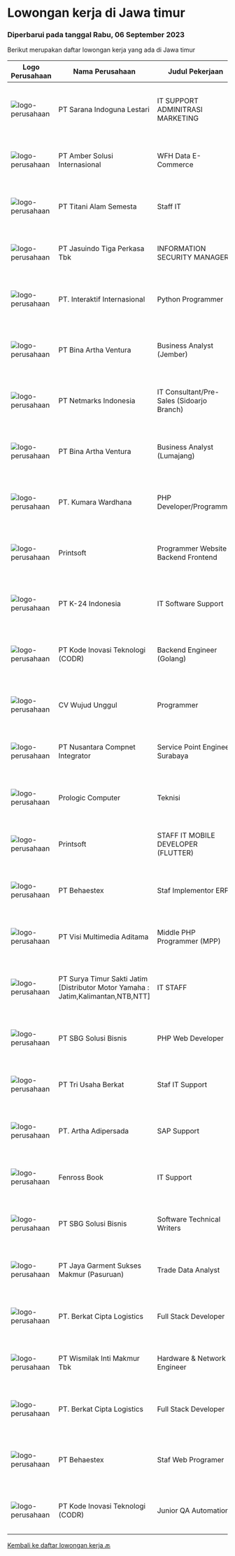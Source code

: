 
  # Lowongan kerja di Jawa timur

  ### Diperbarui pada tanggal Rabu, 06 September 2023

  Berikut merupakan daftar lowongan kerja yang ada di Jawa timur

  |Logo Perusahaan | Nama Perusahaan | Judul Pekerjaan | Gaji Pekerjaan | Lokasi | Deskripsi | Tanggal diunggah | Pranala |
  | -------------- | --------------- | --------------- | --------- | --------- | -------------- | ------- | ----------- |
  |![logo-perusahaan](https://image-service-cdn.seek.com.au/9a2d5e709289541fbbbfef7d950096ecbcf2f56c/ee4dce1061f3f616224767ad58cb2fc751b8d2dc)|PT Sarana Indoguna Lestari|IT SUPPORT ADMINITRASI MARKETING|---|Jawa Timur|Kriteria :• Umur Maksimal 28 Tahun• Punya Pengalaman Dibidang yang sama minimal 2 tahun• Pendidikan S1 diutamakan Lulusan S1 Sistem Informatika• Mahir...|Senin, 04 September 2023|https://www.jobstreet.co.id/id/job/it-support-adminitrasi-marketing-4457608?token=0~2c9faf32-9f9e-4d4a-9cef-c53fee397e92&sectionRank=1&jobId=jobstreet-id-job-4457608|
|![logo-perusahaan](https://i.ibb.co/sqvTCh9/112815900-stock-vector-no-image-available-icon-flat-vector.webp)|PT Amber Solusi Internasional|WFH Data E-Commerce|---|Bali|A. Working hour starting 8 PM - 5 AM WIB (starts in evening)B. Not possible for double job, the workload require full timeC. Not for those who still...|Selasa, 05 September 2023|https://www.jobstreet.co.id/id/job/wfh-data-e-commerce-4460149?token=0~2c9faf32-9f9e-4d4a-9cef-c53fee397e92&sectionRank=2&jobId=jobstreet-id-job-4460149|
|![logo-perusahaan](https://image-service-cdn.seek.com.au/3650e4ea5cf15ff06b6cedba6caa19766b68c3ef/ee4dce1061f3f616224767ad58cb2fc751b8d2dc)|PT Titani Alam Semesta|Staff IT|---|Surabaya|Maximum age 30 years old. Minimum Bachelor Degree - Informatika GPA 3.0 Sedikit Mandarin. Pengalaman dibidang IT minimal 4 tahun. Requirement:...|Sabtu, 02 September 2023|https://www.jobstreet.co.id/id/job/staff-it-4456722?token=0~2c9faf32-9f9e-4d4a-9cef-c53fee397e92&sectionRank=3&jobId=jobstreet-id-job-4456722|
|![logo-perusahaan](https://image-service-cdn.seek.com.au/f9cd043f1011fee386470591649d3e30b502df59/ee4dce1061f3f616224767ad58cb2fc751b8d2dc)|PT Jasuindo Tiga Perkasa Tbk|INFORMATION SECURITY MANAGER|---|Sidoarjo|KUALIFIKASI : Pendidikan minimal S1 Ilmu Komputer / Informatika / Manajemen Informatika / Teknologi Informasi / Teknik Elektro Pengalaman minimal 5...|Selasa, 05 September 2023|https://www.jobstreet.co.id/id/job/information-security-manager-4458879?token=0~2c9faf32-9f9e-4d4a-9cef-c53fee397e92&sectionRank=4&jobId=jobstreet-id-job-4458879|
|![logo-perusahaan](https://image-service-cdn.seek.com.au/fee2a774c571292590a8ae7f4d792de75df7af6c/ee4dce1061f3f616224767ad58cb2fc751b8d2dc)|PT. Interaktif Internasional|Python Programmer|---|Surabaya|Kualifikasi : Lulusan D3/S1 Teknik Informatika, Manajemen Informatika, Teknik Komputer, Ilmu Komputer, atau bidang yg sesuai(IPK min 3.00) Memiliki...|Selasa, 05 September 2023|https://www.jobstreet.co.id/id/job/python-programmer-4459953?token=0~2c9faf32-9f9e-4d4a-9cef-c53fee397e92&sectionRank=5&jobId=jobstreet-id-job-4459953|
|![logo-perusahaan](https://image-service-cdn.seek.com.au/f0261d19c15b4a7ad0edc9de580c4eba704e92a0/ee4dce1061f3f616224767ad58cb2fc751b8d2dc)|PT Bina Artha Ventura|Business Analyst (Jember)|---|Jawa Timur|Tugas dan Tanggung Jawab Pekerjaan: Pengelolaan Portfolio Pinjaman Melakukan verifikasi terhadap dokumen KYC, memastikan bahwa klien tersebut benar...|Selasa, 05 September 2023|https://www.jobstreet.co.id/id/job/business-analyst-jember-4459946?token=0~2c9faf32-9f9e-4d4a-9cef-c53fee397e92&sectionRank=6&jobId=jobstreet-id-job-4459946|
|![logo-perusahaan](https://image-service-cdn.seek.com.au/70d04e3ce9db8d3018f940c9b7350b25d6c5e04b/ee4dce1061f3f616224767ad58cb2fc751b8d2dc)|PT Netmarks Indonesia|IT Consultant/Pre-Sales (Sidoarjo Branch)|---|Sidoarjo|Requirements: Degree in Computer Science, Information Technology or a related field (open for fresh graduate) Strong problem solving, prioritization...|Senin, 04 September 2023|https://www.jobstreet.co.id/id/job/it-consultant-pre-sales-sidoarjo-branch-4457279?token=0~2c9faf32-9f9e-4d4a-9cef-c53fee397e92&sectionRank=7&jobId=jobstreet-id-job-4457279|
|![logo-perusahaan](https://image-service-cdn.seek.com.au/f0261d19c15b4a7ad0edc9de580c4eba704e92a0/ee4dce1061f3f616224767ad58cb2fc751b8d2dc)|PT Bina Artha Ventura|Business Analyst (Lumajang)|---|Jawa Timur|Tugas dan Tanggung Jawab Pekerjaan: Pengelolaan Portfolio Pinjaman Melakukan verifikasi terhadap dokumen KYC, memastikan bahwa klien tersebut benar...|Selasa, 05 September 2023|https://www.jobstreet.co.id/id/job/business-analyst-lumajang-4459948?token=0~2c9faf32-9f9e-4d4a-9cef-c53fee397e92&sectionRank=8&jobId=jobstreet-id-job-4459948|
|![logo-perusahaan](https://image-service-cdn.seek.com.au/0245b3f0960273d6eeabac07c7af09488a5482ab/ee4dce1061f3f616224767ad58cb2fc751b8d2dc)|PT. Kumara Wardhana|PHP Developer/Programmer|---|Jawa Timur|Kualifikasi :Menguasai : Database : MY SQL, Oracle (preferred) Menguasai : CSS, HTML, Mampu dan Mahir mebuat Coding PHP, JavaScript (preferred)...|Senin, 04 September 2023|https://www.jobstreet.co.id/id/job/php-developer-programmer-4458408?token=0~2c9faf32-9f9e-4d4a-9cef-c53fee397e92&sectionRank=9&jobId=jobstreet-id-job-4458408|
|![logo-perusahaan](https://image-service-cdn.seek.com.au/ba94bf1b44183ab640721dfd870b0e746a88853a/ee4dce1061f3f616224767ad58cb2fc751b8d2dc)|Printsoft|Programmer Website Backend Frontend|Rp. 4.000.000-Rp. 5.000.000|Surabaya|Background Pendidikan tidak diutamakan, lebih diutamakan pengalaman kerja Lampirkan Portfolio Project Setidaknya memiliki 1 tahun pengalaman dalam...|Senin, 04 September 2023|https://www.jobstreet.co.id/id/job/programmer-website-backend-frontend-4457679?token=0~2c9faf32-9f9e-4d4a-9cef-c53fee397e92&sectionRank=10&jobId=jobstreet-id-job-4457679|
|![logo-perusahaan](https://image-service-cdn.seek.com.au/73afeadf1749c79edcf1d1b4f6ba6dbb1684b721/ee4dce1061f3f616224767ad58cb2fc751b8d2dc)|PT K-24 Indonesia|IT Software Support|---|Surabaya|Kualifikasi :  Pendidikan S1 Sistem Informatika/Management/Akuntansi Berpengalaman 1 tahun (Fresh Graduate Welcome) Mampu menganalisa masalah dan...|Jumat, 01 September 2023|https://www.jobstreet.co.id/id/job/it-software-support-4456136?token=0~2c9faf32-9f9e-4d4a-9cef-c53fee397e92&sectionRank=11&jobId=jobstreet-id-job-4456136|
|![logo-perusahaan](https://image-service-cdn.seek.com.au/6d97a4ffe0f325e8e84b260a2064eead4009eff7/ee4dce1061f3f616224767ad58cb2fc751b8d2dc)|PT Kode Inovasi Teknologi (CODR)|Backend Engineer (Golang)|---|Jakarta Raya|Requirements: Candidate must possess at least Bachelor's Degree in Engineering (Computer/Telecommunication), Computer Science/Information Technology...|Senin, 04 September 2023|https://www.jobstreet.co.id/id/job/backend-engineer-golang-4458154?token=0~2c9faf32-9f9e-4d4a-9cef-c53fee397e92&sectionRank=12&jobId=jobstreet-id-job-4458154|
|![logo-perusahaan](https://i.ibb.co/sqvTCh9/112815900-stock-vector-no-image-available-icon-flat-vector.webp)|CV Wujud Unggul|Programmer|Rp. 5.000.000-Rp. 7.000.000|Surabaya|Kualifikasi : Usia Maksimal 30 Tahun Pendidikan minimal D3/S1 Jurusan : Ilmu Komputer/Teknik Informatika/ Sistem Informasi Memiliki kemampuan dalam...|Jumat, 01 September 2023|https://www.jobstreet.co.id/id/job/programmer-4456188?token=0~2c9faf32-9f9e-4d4a-9cef-c53fee397e92&sectionRank=13&jobId=jobstreet-id-job-4456188|
|![logo-perusahaan](https://image-service-cdn.seek.com.au/faf1379cb2f8ff5c87162dc20c60c0d2f63dba1c/ee4dce1061f3f616224767ad58cb2fc751b8d2dc)|PT Nusantara Compnet Integrator|Service Point Engineer Surabaya|---|Surabaya|Kualifikasi: Pendidikan minimal S1 Teknik Komputer, Ilmu Komputer, Teknik Informatika atau Ilmu Komputer lainnya Memiliki pengalaman bekerja minimal 2...|Kamis, 31 Agustus 2023|https://www.jobstreet.co.id/id/job/service-point-engineer-surabaya-4455114?token=0~2c9faf32-9f9e-4d4a-9cef-c53fee397e92&sectionRank=14&jobId=jobstreet-id-job-4455114|
|![logo-perusahaan](https://image-service-cdn.seek.com.au/383fbfee54f9b22e3f5c91e3a38e8a24f3c697dd/ee4dce1061f3f616224767ad58cb2fc751b8d2dc)|Prologic Computer|Teknisi|---|Jawa Timur|Mengatasi TroubleShooting PC &amp; Laptop (computer), Networking LAN, EMAIL, Hardware, Printer dan Aplikasi.- Maintenance Server, Komputer, PABX,...|Senin, 04 September 2023|https://www.jobstreet.co.id/id/job/teknisi-1036855582?token=0~2c9faf32-9f9e-4d4a-9cef-c53fee397e92&sectionRank=15&jobId=jobstreet-id-job-1036855582|
|![logo-perusahaan](https://image-service-cdn.seek.com.au/a90079fce62dbadba3aa64a84be18204a4bec09b/ee4dce1061f3f616224767ad58cb2fc751b8d2dc)|Printsoft|STAFF IT MOBILE DEVELOPER (FLUTTER)|Rp. 4.000.000-Rp. 5.000.000|Surabaya|Mengatur proses pengembangan software mulai dari konsep hingga pengiriman Menjaga dan meningkatkan pengerjaan software Mengatur siklus awal sampai...|Jumat, 01 September 2023|https://www.jobstreet.co.id/id/job/staff-it-mobile-developer-flutter-4455911?token=0~2c9faf32-9f9e-4d4a-9cef-c53fee397e92&sectionRank=16&jobId=jobstreet-id-job-4455911|
|![logo-perusahaan](https://image-service-cdn.seek.com.au/8b7e2b05ba209582732a5c82d57c211066889fbb/ee4dce1061f3f616224767ad58cb2fc751b8d2dc)|PT Behaestex|Staf Implementor ERP|Rp. 4.000.000-Rp. 5.600.000|Gresik|Usia maks. 27 tahun. Pendidikan min. S1 Sistem Informasi, Teknik Informatika atau bidang lain yang linear. Berpengalaman sebagai implementor....|Kamis, 31 Agustus 2023|https://www.jobstreet.co.id/id/job/staf-implementor-erp-4454073?token=0~2c9faf32-9f9e-4d4a-9cef-c53fee397e92&sectionRank=17&jobId=jobstreet-id-job-4454073|
|![logo-perusahaan](https://image-service-cdn.seek.com.au/b8528c389ba1b59ec14f571684d5a518b5b2a7b1/ee4dce1061f3f616224767ad58cb2fc751b8d2dc)|PT Visi Multimedia Aditama|Middle PHP Programmer (MPP)|Rp. 5.000.000-Rp. 9.000.000|Malang|Requirements: Candidate must possess at least a Diploma, Bachelor's Degree, Art/ Design/ Creative Multimedia, Computer Science/Information Technology,...|Jumat, 01 September 2023|https://www.jobstreet.co.id/id/job/middle-php-programmer-mpp-4455789?token=0~2c9faf32-9f9e-4d4a-9cef-c53fee397e92&sectionRank=18&jobId=jobstreet-id-job-4455789|
|![logo-perusahaan](https://image-service-cdn.seek.com.au/516b9342ad147f68388719a6e25937b33079d494/ee4dce1061f3f616224767ad58cb2fc751b8d2dc)|PT Surya Timur Sakti Jatim [Distributor Motor Yamaha : Jatim,Kalimantan,NTB,NTT]|IT STAFF|Rp. 4.500.000-Rp. 5.000.000|Surabaya|Kriteria dan persyaratan : Pendidikan minimal S1 jurusan IT, Komputer, dan serumpunnya Menguasai dan memiliki pengalaman mengerjakan/menggunakan : PHP...|Senin, 28 Agustus 2023|https://www.jobstreet.co.id/id/job/it-staff-4449687?token=0~2c9faf32-9f9e-4d4a-9cef-c53fee397e92&sectionRank=19&jobId=jobstreet-id-job-4449687|
|![logo-perusahaan](https://image-service-cdn.seek.com.au/f820d36a8e416d7a4c2783ec051002404d9ab8a9/ee4dce1061f3f616224767ad58cb2fc751b8d2dc)|PT SBG Solusi Bisnis|PHP Web Developer|---|Surabaya|Responsibilities: Work in English speaking environment Produce fully functional mobile applications and writing clean code. Write unit and UI tests to...|Jumat, 01 September 2023|https://www.jobstreet.co.id/id/job/php-web-developer-4456393?token=0~2c9faf32-9f9e-4d4a-9cef-c53fee397e92&sectionRank=20&jobId=jobstreet-id-job-4456393|
|![logo-perusahaan](https://image-service-cdn.seek.com.au/18a21b7c9536ae693b71681d0fa18164fdbafa6f/ee4dce1061f3f616224767ad58cb2fc751b8d2dc)|PT Tri Usaha Berkat|Staf IT Support|Rp. 4.500.000-Rp. 5.500.000|Jawa Timur|Grup perusahaan kami membutuhkan karyawan pada posisi Staf IT Support.Deskripsi Pekerjaan Pendidikan minimal D3 Komputer atau bidang sejenisnya...|Senin, 28 Agustus 2023|https://www.jobstreet.co.id/id/job/staf-it-support-4450512?token=0~2c9faf32-9f9e-4d4a-9cef-c53fee397e92&sectionRank=21&jobId=jobstreet-id-job-4450512|
|![logo-perusahaan](https://image-service-cdn.seek.com.au/79f4dc8cf28ba9e26902992e618fd87ebf0393ac/ee4dce1061f3f616224767ad58cb2fc751b8d2dc)|PT. Artha Adipersada|SAP Support|---|Surabaya|Membuat Query untuk kebutuhan reporting / analisa Membuat user defined object/Field Supporting kebutuhan Query Supporting kebutuhan enhancement SAP...|Rabu, 30 Agustus 2023|https://www.jobstreet.co.id/id/job/sap-support-4452661?token=0~2c9faf32-9f9e-4d4a-9cef-c53fee397e92&sectionRank=22&jobId=jobstreet-id-job-4452661|
|![logo-perusahaan](https://i.ibb.co/sqvTCh9/112815900-stock-vector-no-image-available-icon-flat-vector.webp)|Fenross Book|IT Support|---|Jawa Timur|KualifikasiJujur dan bertanggung jawabDeskripsi Mempunyai inisiatif dalam bekerja dan tidak muda putus asaMampu bekerja dalam timMengetahui...|Jumat, 01 September 2023|https://www.jobstreet.co.id/id/job/it-support-1036834948?token=0~2c9faf32-9f9e-4d4a-9cef-c53fee397e92&sectionRank=23&jobId=jobstreet-id-job-1036834948|
|![logo-perusahaan](https://image-service-cdn.seek.com.au/f820d36a8e416d7a4c2783ec051002404d9ab8a9/ee4dce1061f3f616224767ad58cb2fc751b8d2dc)|PT SBG Solusi Bisnis|Software Technical Writers|---|Surabaya|Job Description : Partner closely with software engineers and development team to research, scope, and run documentation projects Contribute to...|Jumat, 01 September 2023|https://www.jobstreet.co.id/id/job/software-technical-writers-4456389?token=0~2c9faf32-9f9e-4d4a-9cef-c53fee397e92&sectionRank=24&jobId=jobstreet-id-job-4456389|
|![logo-perusahaan](https://image-service-cdn.seek.com.au/b651a3edb1abdd55fc8f3b4c36770a4bf850cde6/ee4dce1061f3f616224767ad58cb2fc751b8d2dc)|PT Jaya Garment Sukses Makmur (Pasuruan)|Trade Data Analyst|---|Surabaya|Deskripsi Pekerjaan Menganalisa hasil penjualan Menyajikan laporan penjualan Korespondesi dengan Customer/Klien Membantu dalam persiapan laporan...|Rabu, 30 Agustus 2023|https://www.jobstreet.co.id/id/job/trade-data-analyst-4452824?token=0~2c9faf32-9f9e-4d4a-9cef-c53fee397e92&sectionRank=25&jobId=jobstreet-id-job-4452824|
|![logo-perusahaan](https://i.ibb.co/sqvTCh9/112815900-stock-vector-no-image-available-icon-flat-vector.webp)|PT. Berkat Cipta Logistics|Full Stack Developer|---|Jawa Timur|Kualifikasi Pendidikan min D3/S1 (Teknologi Informatika/Ilmu Komputer/Sistem Informasi) Pengalaman sebagai IT Software/ Programmer minimal 2 tahun...|Minggu, 03 September 2023|https://www.jobstreet.co.id/id/job/full-stack-developer-1036845405?token=0~2c9faf32-9f9e-4d4a-9cef-c53fee397e92&sectionRank=26&jobId=jobstreet-id-job-1036845405|
|![logo-perusahaan](https://image-service-cdn.seek.com.au/021262e2a78c25ef96d01d23f3195c828ee6d47d/ee4dce1061f3f616224767ad58cb2fc751b8d2dc)|PT Wismilak Inti Makmur Tbk|Hardware & Network Engineer|---|Surabaya|Tugas Rutin: Memastikan sistem komputerisasi (network, server, perangkat jaringan, dan security system) berjalan dengan baik. Memperbaiki gangguan...|Senin, 28 Agustus 2023|https://www.jobstreet.co.id/id/job/hardware-network-engineer-4449974?token=0~2c9faf32-9f9e-4d4a-9cef-c53fee397e92&sectionRank=27&jobId=jobstreet-id-job-4449974|
|![logo-perusahaan](https://i.ibb.co/sqvTCh9/112815900-stock-vector-no-image-available-icon-flat-vector.webp)|PT. Berkat Cipta Logistics|Full Stack Developer|---|Jawa Timur|Kualifikasi Pendidikan min D3/S1 (Teknologi Informatika/Ilmu Komputer/Sistem Informasi) Pengalaman sebagai IT Software/ Programmer minimal 2 tahun...|Minggu, 03 September 2023|https://www.jobstreet.co.id/id/job/full-stack-developer-1036845458?token=0~2c9faf32-9f9e-4d4a-9cef-c53fee397e92&sectionRank=28&jobId=jobstreet-id-job-1036845458|
|![logo-perusahaan](https://image-service-cdn.seek.com.au/8b7e2b05ba209582732a5c82d57c211066889fbb/ee4dce1061f3f616224767ad58cb2fc751b8d2dc)|PT Behaestex|Staf Web Programer|Rp. 4.000.000-Rp. 5.600.000|Gresik|Usia Maks. 30 Tahun Pendidikan min. D3 Informatika atau Sistem Informasi Pengalaman mengembangkan aplikasi dengan teknologi front end, termasuk CSS3,...|Rabu, 30 Agustus 2023|https://www.jobstreet.co.id/id/job/staf-web-programer-4453637?token=0~2c9faf32-9f9e-4d4a-9cef-c53fee397e92&sectionRank=29&jobId=jobstreet-id-job-4453637|
|![logo-perusahaan](https://image-service-cdn.seek.com.au/f9a43488fb6cd9c390e0bc30837cba2409c40d5b/ee4dce1061f3f616224767ad58cb2fc751b8d2dc)|PT Kode Inovasi Teknologi (CODR)|Junior QA Automation|---|Jakarta Raya|Minimum Requirements: Candidates must possess at least a Bachelor's Degree in Engineering (Computer/Telecommunication), Computer Science/Information...|Rabu, 30 Agustus 2023|https://www.jobstreet.co.id/id/job/junior-qa-automation-4453401?token=0~2c9faf32-9f9e-4d4a-9cef-c53fee397e92&sectionRank=30&jobId=jobstreet-id-job-4453401|


  [Kembali ke daftar lowongan kerja 🔙](../README.md#daftar-lowongan-kerja)
  